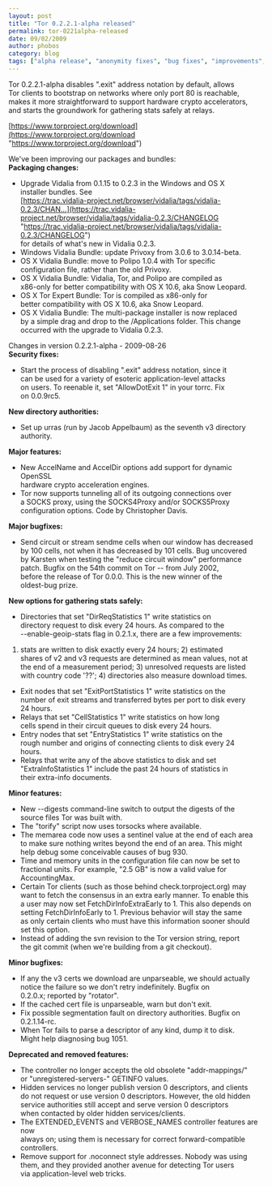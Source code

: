 ```yaml
---
layout: post
title: "Tor 0.2.2.1-alpha released"
permalink: tor-0221alpha-released
date: 09/02/2009
author: phobos
category: blog
tags: ["alpha release", "anonymity fixes", "bug fixes", "improvements", "os x", "packages", "safe statistic collection", "security fixes", "vidalia bundle"]
---
```


Tor 0.2.2.1-alpha disables ".exit" address notation by default, allows  
Tor clients to bootstrap on networks where only port 80 is reachable,  
makes it more straightforward to support hardware crypto accelerators,  
and starts the groundwork for gathering stats safely at relays.

[https://www.torproject.org/download](https://www.torproject.org/download "https://www.torproject.org/download")

We've been improving our packages and bundles:  
**Packaging changes:**

- Upgrade Vidalia from 0.1.15 to 0.2.3 in the Windows and OS X  
 installer bundles. See  
 [https://trac.vidalia-project.net/browser/vidalia/tags/vidalia-0.2.3/CHAN...](https://trac.vidalia-project.net/browser/vidalia/tags/vidalia-0.2.3/CHANGELOG "https://trac.vidalia-project.net/browser/vidalia/tags/vidalia-0.2.3/CHANGELOG")  
 for details of what's new in Vidalia 0.2.3.
- Windows Vidalia Bundle: update Privoxy from 3.0.6 to 3.0.14-beta.
- OS X Vidalia Bundle: move to Polipo 1.0.4 with Tor specific  
 configuration file, rather than the old Privoxy.
- OS X Vidalia Bundle: Vidalia, Tor, and Polipo are compiled as  
 x86-only for better compatibility with OS X 10.6, aka Snow Leopard.
- OS X Tor Expert Bundle: Tor is compiled as x86-only for  
 better compatibility with OS X 10.6, aka Snow Leopard.
- OS X Vidalia Bundle: The multi-package installer is now replaced  
 by a simple drag and drop to the /Applications folder. This change  
 occurred with the upgrade to Vidalia 0.2.3.

Changes in version 0.2.2.1-alpha - 2009-08-26  
**Security fixes:**

- Start the process of disabling ".exit" address notation, since it  
 can be used for a variety of esoteric application-level attacks  
 on users. To reenable it, set "AllowDotExit 1" in your torrc. Fix  
 on 0.0.9rc5.

**New directory authorities:**

- Set up urras (run by Jacob Appelbaum) as the seventh v3 directory  
 authority.

**Major features:**

- New AccelName and AccelDir options add support for dynamic OpenSSL  
 hardware crypto acceleration engines.
- Tor now supports tunneling all of its outgoing connections over  
 a SOCKS proxy, using the SOCKS4Proxy and/or SOCKS5Proxy  
 configuration options. Code by Christopher Davis.

**Major bugfixes:**

- Send circuit or stream sendme cells when our window has decreased  
 by 100 cells, not when it has decreased by 101 cells. Bug uncovered  
 by Karsten when testing the "reduce circuit window" performance  
 patch. Bugfix on the 54th commit on Tor -- from July 2002,  
 before the release of Tor 0.0.0. This is the new winner of the  
 oldest-bug prize.

**New options for gathering stats safely:**

- Directories that set "DirReqStatistics 1" write statistics on  
 directory request to disk every 24 hours. As compared to the  
 --enable-geoip-stats flag in 0.2.1.x, there are a few improvements:  
 1) stats are written to disk exactly every 24 hours; 2) estimated  
 shares of v2 and v3 requests are determined as mean values, not at  
 the end of a measurement period; 3) unresolved requests are listed  
 with country code '??'; 4) directories also measure download times.
- Exit nodes that set "ExitPortStatistics 1" write statistics on the  
 number of exit streams and transferred bytes per port to disk every  
 24 hours.
- Relays that set "CellStatistics 1" write statistics on how long  
 cells spend in their circuit queues to disk every 24 hours.
- Entry nodes that set "EntryStatistics 1" write statistics on the  
 rough number and origins of connecting clients to disk every 24  
 hours.
- Relays that write any of the above statistics to disk and set  
 "ExtraInfoStatistics 1" include the past 24 hours of statistics in  
 their extra-info documents.

**Minor features:**

- New --digests command-line switch to output the digests of the  
 source files Tor was built with.
- The "torify" script now uses torsocks where available.
- The memarea code now uses a sentinel value at the end of each area  
 to make sure nothing writes beyond the end of an area. This might  
 help debug some conceivable causes of bug 930.
- Time and memory units in the configuration file can now be set to  
 fractional units. For example, "2.5 GB" is now a valid value for  
 AccountingMax.
- Certain Tor clients (such as those behind check.torproject.org) may  
 want to fetch the consensus in an extra early manner. To enable this  
 a user may now set FetchDirInfoExtraEarly to 1. This also depends on  
 setting FetchDirInfoEarly to 1. Previous behavior will stay the same  
 as only certain clients who must have this information sooner should  
 set this option.
- Instead of adding the svn revision to the Tor version string, report  
 the git commit (when we're building from a git checkout).

**Minor bugfixes:**

- If any the v3 certs we download are unparseable, we should actually  
 notice the failure so we don't retry indefinitely. Bugfix on  
 0.2.0.x; reported by "rotator".
- If the cached cert file is unparseable, warn but don't exit.
- Fix possible segmentation fault on directory authorities. Bugfix on  
 0.2.1.14-rc.
- When Tor fails to parse a descriptor of any kind, dump it to disk.  
 Might help diagnosing bug 1051.

**Deprecated and removed features:**

- The controller no longer accepts the old obsolete "addr-mappings/"  
 or "unregistered-servers-" GETINFO values.
- Hidden services no longer publish version 0 descriptors, and clients  
 do not request or use version 0 descriptors. However, the old hidden  
 service authorities still accept and serve version 0 descriptors  
 when contacted by older hidden services/clients.
- The EXTENDED\_EVENTS and VERBOSE\_NAMES controller features are now  
 always on; using them is necessary for correct forward-compatible  
 controllers.
- Remove support for .noconnect style addresses. Nobody was using  
 them, and they provided another avenue for detecting Tor users  
 via application-level web tricks.

